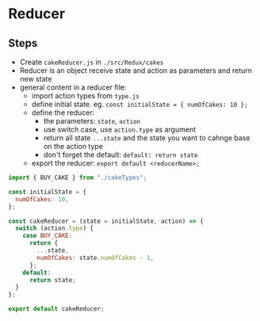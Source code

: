 # Reducer

## Steps

- Create `cakeReducer.js` in `./src/Redux/cakes`
- Reducer is an object receive state and action as parameters and return new state
- general content in a reducer file:
  - import action types from `type.js`
  - define initial state. eg. `const initialState = { numOfCakes: 10 };`
  - define the reducer:
    - the parameters: `state`, `action`
    - use switch case, use `action.type` as argument
    - return all state `...state` and the state you want to cahnge base on the action type
    - don't forget the default: `default: return state`
  - export the reducer: `export default <reducerName>;`

```javascript
import { BUY_CAKE } from "./cakeTypes";

const initialState = {
  numOfCakes: 10,
};

const cakeReducer = (state = initialState, action) => {
  switch (action.type) {
    case BUY_CAKE:
      return {
        ...state,
        numOfCakes: state.numOfCakes - 1,
      };
    default:
      return state;
  }
};

export default cakeReducer;
```

